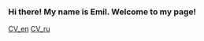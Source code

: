 ### Hi there! My name is Emil. Welcome to my page!
[CV_en](cv_emil_galimov_en.pdf)
[CV_ru](cv_emil_galimov_ru.pdf)

<!--
**esgalimov/esgalimov** is a ✨ _special_ ✨ repository because its `README.md` (this file) appears on your GitHub profile.

Here are some ideas to get you started:

- 🔭 I’m currently working on ...
- 🌱 I’m currently learning ...
- 👯 I’m looking to collaborate on ...
- 🤔 I’m looking for help with ...
- 💬 Ask me about ...
- 📫 How to reach me: ...
- 😄 Pronouns: ...
- ⚡ Fun fact: ...
-->
